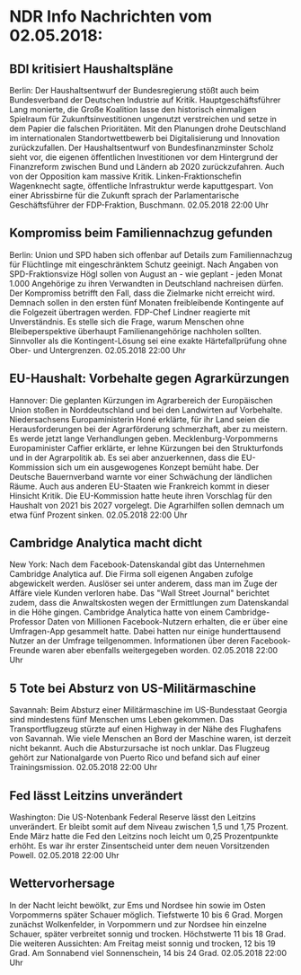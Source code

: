 # NDR Info Nachrichten vom 02.05.2018:


## BDI kritisiert Haushaltspläne
Berlin: Der Haushaltsentwurf der Bundesregierung stößt auch beim Bundesverband der Deutschen Industrie auf Kritik. Hauptgeschäftsführer Lang monierte, die Große Koalition lasse den historisch einmaligen Spielraum für Zukunftsinvestitionen ungenutzt verstreichen und setze in dem Papier die falschen Prioritäten. Mit den Planungen drohe Deutschland im internationalen Standortwettbewerb bei Digitalisierung und Innovation zurückzufallen. Der Haushaltsentwurf von Bundesfinanzminster Scholz sieht vor, die eigenen öffentlichen Investitionen vor dem Hintergrund der Finanzreform zwischen Bund und Ländern ab 2020 zurückzufahren. Auch von der Opposition kam massive Kritik. Linken-Fraktionschefin Wagenknecht sagte, öffentliche Infrastruktur werde kaputtgespart. Von einer Abrissbirne für die Zukunft sprach der Parlamentarische Geschäftsführer der FDP-Fraktion, Buschmann. 02.05.2018 22:00 Uhr 

## Kompromiss beim Familiennachzug gefunden
Berlin:	Union und SPD haben sich offenbar auf Details zum Familiennachzug für Flüchtlinge mit eingeschränktem Schutz geeinigt. Nach Angaben von SPD-Fraktionsvize Högl sollen von August an - wie geplant - jeden Monat 1.000 Angehörige zu ihren Verwandten in Deutschland nachreisen dürfen. Der Kompromiss betrifft den Fall, dass die Zielmarke nicht erreicht wird. Demnach sollen in den ersten fünf Monaten freibleibende Kontingente auf die Folgezeit übertragen werden. FDP-Chef Lindner reagierte mit Unverständnis. Es stelle sich die Frage, warum Menschen ohne Bleibeperspektive überhaupt Familienangehörige nachholen sollten. Sinnvoller als die Kontingent-Lösung sei eine exakte Härtefallprüfung ohne Ober- und Untergrenzen. 02.05.2018 22:00 Uhr 

## EU-Haushalt: Vorbehalte gegen Agrarkürzungen
Hannover:	Die geplanten Kürzungen im Agrarbereich der Europäischen Union stoßen in Norddeutschland und bei den Landwirten auf Vorbehalte. Niedersachsens Europaministerin Honé erklärte, für ihr Land seien die Herausforderungen bei der Agrarförderung schmerzhaft, aber zu meistern. Es werde jetzt lange Verhandlungen geben. Mecklenburg-Vorpommerns Europaminister Caffier erklärte, er lehne Kürzungen bei den Strukturfonds und in der Agrarpolitik ab. Es sei aber anzuerkennen, dass die EU-Kommission sich um ein ausgewogenes Konzept bemüht habe. Der Deutsche Bauernverband warnte vor einer Schwächung der ländlichen Räume. Auch aus anderen EU-Staaten wie Frankreich kommt in dieser Hinsicht Kritik. Die EU-Kommission hatte heute ihren Vorschlag für den Haushalt von 2021 bis 2027 vorgelegt. Die Agrarhilfen sollen demnach um etwa fünf Prozent sinken. 02.05.2018 22:00 Uhr 

## Cambridge Analytica macht dicht
New York: Nach dem Facebook-Datenskandal gibt das Unternehmen Cambridge Analytica auf. Die Firma soll eigenen Angaben zufolge abgewickelt werden. Auslöser sei unter anderem, dass man im Zuge der Affäre viele Kunden verloren habe. Das "Wall Street Journal" berichtet zudem, dass die Anwaltskosten wegen der Ermittlungen zum Datenskandal in die Höhe gingen. Cambridge Analytica hatte von einem Cambridge-Professor Daten von Millionen Facebook-Nutzern erhalten, die er über eine Umfragen-App gesammelt hatte. Dabei hatten nur einige hunderttausend Nutzer an der Umfrage teilgenommen. Informationen über deren Facebook-Freunde waren aber ebenfalls weitergegeben worden. 02.05.2018 22:00 Uhr 

## 5 Tote bei Absturz von US-Militärmaschine
Savannah: Beim Absturz einer Militärmaschine im US-Bundesstaat Georgia sind mindestens fünf Menschen ums Leben gekommen. Das Transportflugzeug stürzte auf einen Highway in der Nähe des Flughafens von Savannah. Wie viele Menschen an Bord der Maschine waren, ist derzeit nicht bekannt. Auch die Absturzursache ist noch unklar. Das Flugzeug gehört zur Nationalgarde von Puerto Rico und befand sich auf einer Trainingsmission. 02.05.2018 22:00 Uhr 

## Fed lässt Leitzins unverändert
Washington: Die US-Notenbank Federal Reserve lässt den Leitzins unverändert. Er bleibt somit auf dem Niveau zwischen 1,5 und 1,75 Prozent. Ende März hatte die Fed den Leitzins noch leicht um 0,25 Prozentpunkte erhöht. Es war ihr erster Zinsentscheid unter dem neuen Vorsitzenden Powell. 02.05.2018 22:00 Uhr 

## Wettervorhersage
In der Nacht leicht bewölkt, zur Ems und Nordsee hin sowie im Osten Vorpommerns später Schauer möglich. Tiefstwerte 10 bis 6 Grad. Morgen zunächst Wolkenfelder, in Vorpommern und zur Nordsee hin einzelne Schauer, später verbreitet sonnig und trocken. Höchstwerte 11 bis 18 Grad. Die weiteren Aussichten: Am Freitag meist sonnig und trocken, 12 bis 19 Grad. Am Sonnabend viel Sonnenschein, 14 bis 24 Grad. 02.05.2018 22:00 Uhr 
